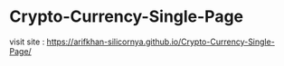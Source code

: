 # Crypto-Currency-Single-Page

visit site : https://arifkhan-silicornya.github.io/Crypto-Currency-Single-Page/
